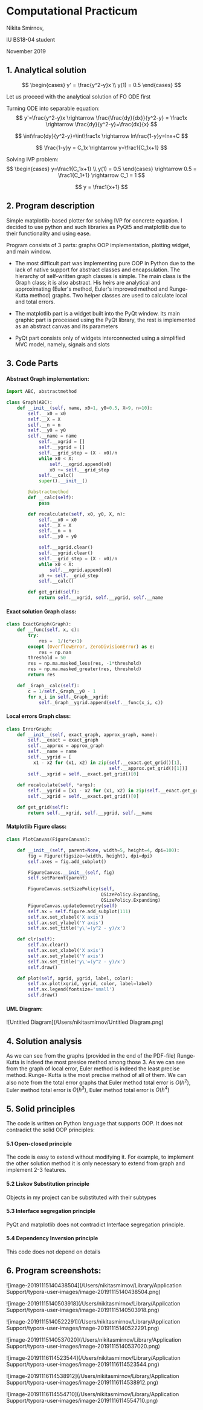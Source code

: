 # Computational Practicum

Nikita Smirnov,

IU BS18-04 student

November 2019





## 1. 	Analytical solution

$$
\begin{cases}
y' = \frac{y^2-y}x \\
y(1) = 0.5
\end{cases}
$$

Let us proceed with the analytical solution of FO ODE first

Turning ODE into separable equation:
$$
y'=\frac{y^2-y}x \rightarrow \frac{\frac{dy}{dx}}{y^2-y} = \frac1x \rightarrow \frac{dy}{y^2-y}=\frac{dx}{x}
$$

$$
\int\frac{dy}{y^2-y}=\int\frac1x \rightarrow ln\frac{1-y}y=lnx+C
$$

$$
\frac{1-y}y = C_1x \rightarrow y=\frac1{C_1x+1}
$$

Solving IVP problem:
$$
\begin{cases}
y=\frac1{C_1x+1} \\
y(1) = 0.5
\end{cases} \rightarrow
0.5 = \frac1{C_1+1} \rightarrow C_1 = 1
$$

$$
y = \frac1{x+1}
$$



## 2.	Program description

Simple matplotlib-based plotter for solving IVP for concrete equation. I decided to use python and such libraries as PyQt5 and matplotlib due to their functionality and using ease. 

Program consists of 3 parts: graphs OOP implementation, plotting widget, and main window.

* The most difficult part was implementing pure OOP in Python due to the lack of native support for abstract classes and encapsulation. The hierarchy of self-written graph classes is simple. The main class is the Graph class; it is also abstract. His heirs are analytical and approximating (Euler's method, Euler's improved method and Runge-Kutta method) graphs. Two helper classes are used to calculate local and total errors.

* The matplotlib part is a widget built into the PyQt window. Its main graphic part is processed using the PyQt library, the rest is implemented as an abstract canvas and its parameters
* PyQt part consists only of widgets interconnected using a simplified MVC model, namely, signals and slots



## 3.	Code Parts



#### Abstract Graph implementation:

```python
import ABC, abstractmethod

class Graph(ABC):
    def __init__(self, name, x0=1, y0=0.5, X=9, n=10):
        self.__x0 = x0
        self.__X = X
        self.__n = n
        self.__y0 = y0
        self.__name = name
    		self.__xgrid = []
    		self.__ygrid = []
    		self.__grid_step = (X - x0)/n
    		while x0 < X:
        		self.__xgrid.append(x0)
        		x0 += self.__grid_step
   			self.__calc()
    		super().__init__()

		@abstractmethod
		def __calc(self):
    		pass

		def recalculate(self, x0, y0, X, n):
    		self.__x0 = x0
    		self.__X = X
    		self.__n = n
    		self.__y0 = y0

    		self.__xgrid.clear()
    		self.__ygrid.clear()
    		self.__grid_step = (X - x0)/n
    		while x0 < X:
        		self.__xgrid.append(x0)
          	x0 += self.__grid_step
     		self.__calc()

		def get_grid(self):
    		return self.__xgrid, self.__ygrid, self.__name
```


#### Exact solution Graph class:

```python
class ExactGraph(Graph):
    def __func(self, x, c):
        try:
            res =  1/(c*x+1)
        except (OverflowError, ZeroDivisionError) as e:
            res = np.nan
        threshold = 50
        res = np.ma.masked_less(res, -1*threshold) 
        res = np.ma.masked_greater(res, threshold)
        return res

    def _Graph__calc(self):
        c = 1/self._Graph__y0 - 1
        for x_i in self._Graph__xgrid:
            self._Graph__ygrid.append(self.__func(x_i, c))
```



#### Local errors Graph class:

```python
class ErrorGraph:
    def __init__(self, exact_graph, approx_graph, name):
        self.__exact = exact_graph
        self.__approx = approx_graph
        self.__name = name
        self.__ygrid = [
          x1 - x2 for (x1, x2) in zip(self.__exact.get_grid()[1],
                                      self.__approx.get_grid()[1])]
        self.__xgrid = self.__exact.get_grid()[0]
    
    def recalculate(self, *args):
        self.__ygrid = [x1 - x2 for (x1, x2) in zip(self.__exact.get_grid()[1], self.__approx.get_grid()[1])]
        self.__xgrid = self.__exact.get_grid()[0]

    def get_grid(self):
        return self.__xgrid, self.__ygrid, self.__name
```



#### Matplotlib Figure class:

```python
class PlotCanvas(FigureCanvas):

    def __init__(self, parent=None, width=5, height=4, dpi=100):
        fig = Figure(figsize=(width, height), dpi=dpi)
        self.axes = fig.add_subplot()

        FigureCanvas.__init__(self, fig)
        self.setParent(parent)

        FigureCanvas.setSizePolicy(self,
                                   QSizePolicy.Expanding,
                                   QSizePolicy.Expanding)
        FigureCanvas.updateGeometry(self)
        self.ax = self.figure.add_subplot(111)
        self.ax.set_xlabel('X axis')
        self.ax.set_ylabel('Y axis')
        self.ax.set_title('y\'=(y^2 - y)/x')

    def clr(self):
        self.ax.clear()
        self.ax.set_xlabel('X axis')
        self.ax.set_ylabel('Y axis')
        self.ax.set_title('y\'=(y^2 - y)/x')
        self.draw()

    def plot(self, xgrid, ygrid, label, color):
        self.ax.plot(xgrid, ygrid, color, label=label)
        self.ax.legend(fontsize='small')
        self.draw()
```



#### UML Diagram:

![Untitled Diagram](/Users/nikitasmirnov/Untitled Diagram.png)

## 4.	Solution analysis 

As we can see from the graphs (provided in the end of the PDF-file) Runge- Kutta is indeed the most presice method among those 3. As we can see from the graph of local error, Euler method is indeed the least precise method. Runge- Kutta is the most precise method of all of them. We can also note from the total error graphs that Euler method total error is $O(h^2)$, Euler method total error is $O(h^3)$, Euler method total error is $O(h^4)$ 



## 5.	Solid principles 

The code is written on Python language that supports OOP. It does not contradict the solid OOP principles: 

#### 5.1 Open-closed principle 

The code is easy to extend without modifying it. For example, to implement the other solution method it is only necessary to extend from graph and implement 2-3 features. 

#### 5.2 Liskov Substitution principle 

Objects in my project can be substituted with their subtypes 

#### 5.3 Interface segregation principle 

PyQt and matplotlib does not contradict Interface segregation principle. 

#### 5.4 Dependency Inversion principle 

This code does not depend on details 



## 6.	Program screenshots:

![image-20191115140438504](/Users/nikitasmirnov/Library/Application Support/typora-user-images/image-20191115140438504.png)

![image-20191115140503918](/Users/nikitasmirnov/Library/Application Support/typora-user-images/image-20191115140503918.png)

![image-20191115140522291](/Users/nikitasmirnov/Library/Application Support/typora-user-images/image-20191115140522291.png)

![image-20191115140537020](/Users/nikitasmirnov/Library/Application Support/typora-user-images/image-20191115140537020.png)

![image-20191116114523544](/Users/nikitasmirnov/Library/Application Support/typora-user-images/image-20191116114523544.png)

![image-20191116114538912](/Users/nikitasmirnov/Library/Application Support/typora-user-images/image-20191116114538912.png)

![image-20191116114554710](/Users/nikitasmirnov/Library/Application Support/typora-user-images/image-20191116114554710.png)